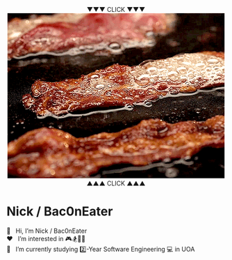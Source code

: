 <div align="center">
	▼▼▼ CLICK ▼▼▼
	<br>
	<a href='https://seevee.co.nz/nick'>
		<img src="bacon.gif" >
	</a>
	<br>
	▲▲▲ CLICK ▲▲▲
</div>

# Nick / Bac0nEater

👋&nbsp;&nbsp; Hi, I’m Nick / Bac0nEater <br>
❤️&nbsp;&nbsp; I’m interested in 🎮🏂🏀🎱 <br>
📖&nbsp;&nbsp; I’m currently studying :two:-Year Software Engineering 💻 in UOA <br>

